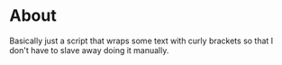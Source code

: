 # About

Basically just a script that wraps some text with curly brackets so that I don't have to slave away doing it manually.
